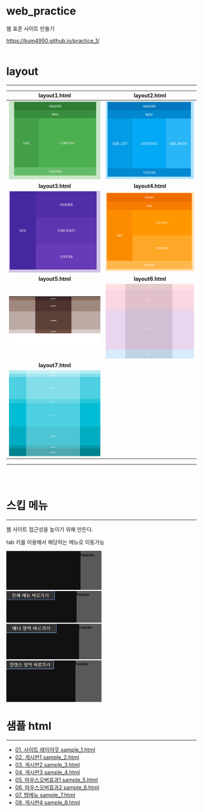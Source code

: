 # web_practice
웹 표준 사이트 만들기

https://kum4950.github.io/practice_1/
<br><br>

# layout
----------------

**layout1.html**| **layout2.html**
:-------------:|:-----------:
<img src="/image/layout1.png" > | <img src="/image/layout2.png" >
**layout3.html**| **layout4.html**
<img src="/image/layout3.png" > | <img src="/image/layout4.png" >
**layout5.html**| **layout6.html**
<img src="/image/layout5.png" > | <img src="/image/layout6.png" >
**layout7.html**|
<img src="/image/layout7.png" > |  
-------------------------------
<br><br>

# 스킵 메뉴
-------------
웹 사이트 접근성을 높이기 위해 만든다.

tab 키를 이용해서 해당하는 메뉴로 이동가능

<img src="/image/skip_menu_0.png" width=50%>
<img src="/image/skip_menu_1.png" width=50%>
<img src="/image/skip_menu_2.png" width=50%>
<img src="/image/skip_menu_3.png" width=50%>

# 샘플 html
-------------
<ul>
<li><a href="https://kum4950.github.io/practice_1/sample_1.html">01. 사이트 레이아웃 sample_1.html</a></li>
<li><a href="https://kum4950.github.io/practice_1/sample_2.html">02. 게시판1 sample_2.html</a></li>
<li><a href="https://kum4950.github.io/practice_1/sample_3.html">03. 게시판2 sample_3.html</a></li>
<li><a href="https://kum4950.github.io/practice_1/sample_4.html">04. 게시판3 sample_4.html</a></li>
<li><a href="https://kum4950.github.io/practice_1/sample_5.html">05. 마우스오버효과1 sample_5.html</a></li>
<li><a href="https://kum4950.github.io/practice_1/sample_6.html">06. 마우스오버효과2 sample_6.html</a></li>
<li><a href="https://kum4950.github.io/practice_1/sample_7.html">07. 탭메뉴 sample_7.html</a></li>
<li><a href="https://kum4950.github.io/practice_1/sample_8.html">08. 게시판4 sample_8.html</a></li>




</ul>
